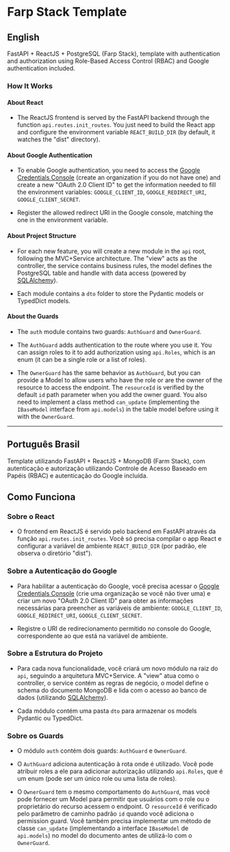 # Farp Stack Template

## English

FastAPI + ReactJS + PostgreSQL (Farp Stack), template with authentication and authorization using Role-Based Access Control (RBAC) and Google authentication included.

### How It Works

#### About React
- The ReactJS frontend is served by the FastAPI backend through the function `api.routes.init_routes`. You just need to build the React app and configure the environment variable `REACT_BUILD_DIR` (by default, it watches the "dist" directory).

#### About Google Authentication
- To enable Google authentication, you need to access the [Google Credentials Console](https://console.cloud.google.com/apis/credentials) (create an organization if you do not have one) and create a new "OAuth 2.0 Client ID" to get the information needed to fill the environment variables: `GOOGLE_CLIENT_ID`, `GOOGLE_REDIRECT_URI`, `GOOGLE_CLIENT_SECRET`.

- Register the allowed redirect URI in the Google console, matching the one in the environment variable.

#### About Project Structure
- For each new feature, you will create a new module in the `api` root, following the MVC+Service architecture. The "view" acts as the controller, the service contains business rules, the model defines the PostgreSQL table and handle with data access (powered by [SQLAlchemy](https://www.sqlalchemy.org/)).

- Each module contains a `dto` folder to store the Pydantic models or TypedDict models.

#### About the Guards
- The `auth` module contains two guards: `AuthGuard` and `OwnerGuard`.
- The `AuthGuard` adds authentication to the route where you use it. You can assign roles to it to add authorization using `api.Roles`, which is an enum (it can be a single role or a list of roles).

- The `OwnerGuard` has the same behavior as `AuthGuard`, but you can provide a Model to allow users who have the role or are the owner of the resource to access the endpoint. The `resourceId` is verified by the default `id` path parameter when you add the owner guard. You also need to implement a class method `can_update` (implementing the `IBaseModel` interface from `api.models`) in the table model before using it with the `OwnerGuard`.

<hr>

## Português Brasil

Template utilizando FastAPI + ReactJS + MongoDB (Farm Stack), com autenticação e autorização utilizando Controle de Acesso Baseado em Papéis (RBAC) e autenticação do Google incluída.

## Como Funciona

### Sobre o React
- O frontend em ReactJS é servido pelo backend em FastAPI através da função `api.routes.init_routes`. Você só precisa compilar o app React e configurar a variável de ambiente `REACT_BUILD_DIR` (por padrão, ele observa o diretório "dist").

### Sobre a Autenticação do Google
- Para habilitar a autenticação do Google, você precisa acessar o [Google Credentials Console](https://console.cloud.google.com/apis/credentials) (crie uma organização se você não tiver uma) e criar um novo "OAuth 2.0 Client ID" para obter as informações necessárias para preencher as variáveis de ambiente: `GOOGLE_CLIENT_ID`, `GOOGLE_REDIRECT_URI`, `GOOGLE_CLIENT_SECRET`.

- Registre o URI de redirecionamento permitido no console do Google, correspondente ao que está na variável de ambiente.

### Sobre a Estrutura do Projeto
- Para cada nova funcionalidade, você criará um novo módulo na raiz do `api`, seguindo a arquitetura MVC+Service. A "view" atua como o controller, o service contém as regras de negócio, o model define o schema do documento MongoDB e lida com o acesso ao banco de dados (utilizando [SQLAlchemy](https://www.sqlalchemy.org/)).

- Cada módulo contém uma pasta `dto` para armazenar os models Pydantic ou TypedDict.

### Sobre os Guards
- O módulo `auth` contém dois guards: `AuthGuard` e `OwnerGuard`.
- O `AuthGuard` adiciona autenticação à rota onde é utilizado. Você pode atribuir roles a ele para adicionar autorização utilizando `api.Roles`, que é um enum (pode ser um único role ou uma lista de roles).

- O `OwnerGuard` tem o mesmo comportamento do `AuthGuard`, mas você pode fornecer um Model para permitir que usuários com o role ou o proprietário do recurso acessem o endpoint. O `resourceId` é verificado pelo parâmetro de caminho padrão `id` quando você adiciona o permission guard. Você também precisa implementar um método de classe `can_update` (implementando a interface `IBaseModel` de `api.models`) no model do documento antes de utilizá-lo com o `OwnerGuard`.
